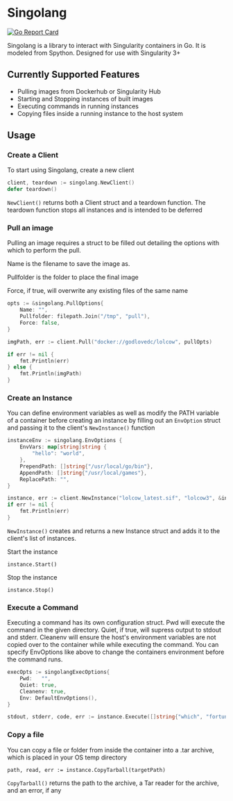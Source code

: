 # Singolang

[![Go Report Card](https://goreportcard.com/badge/github.com/stewartad/singolang)](https://goreportcard.com/report/github.com/stewartad/singolang)

Singolang is a library to interact with Singularity containers in Go. It is modeled from Spython. Designed for use with Singularity 3+

## Currently Supported Features

* Pulling images from Dockerhub or Singularity Hub
* Starting and Stopping instances of built images
* Executing commands in running instances
* Copying files inside a running instance to the host system

## Usage

### Create a Client

To start using Singolang, create a new client

```go
client, teardown := singolang.NewClient()
defer teardown()
```

`NewClient()` returns both a Client struct and a teardown function. The teardown function stops all instances and is intended to be deferred

### Pull an image

Pulling an image requires a struct to be filled out detailing the options with which to perform the pull.

Name is the filename to save the image as.

Pullfolder is the folder to place the final image

Force, if true, will overwrite any existing files of the same name

```go
opts := &singolang.PullOptions{
    Name: "",
    Pullfolder: filepath.Join("/tmp", "pull"),
    Force: false,
}

imgPath, err := client.Pull("docker://godlovedc/lolcow", pullOpts)

if err != nil {
    fmt.Println(err)
} else {
    fmt.Println(imgPath)
}
```

### Create an Instance

You can define environment variables as well as modify the PATH variable of a container before creating an instance by filling out an `EnvOption` struct and passing it to the client's `NewInstance()` function

```go
instanceEnv := singolang.EnvOptions {
    EnvVars: map[string]string {
        "hello": "world",
    },
    PrependPath: []string{"/usr/local/go/bin"},
    AppendPath: []string{"/usr/local/games"},
    ReplacePath: "",
}

instance, err := client.NewInstance("lolcow_latest.sif", "lolcow3", &instanceEnv)
if err != nil {
    fmt.Println(err)
}
```

`NewInstance()` creates and returns a new Instance struct and adds it to the client's list of instances.

Start the instance

```
instance.Start()
```

Stop the instance

```
instance.Stop()
```

### Execute a Command

Executing a command has its own configuration struct. Pwd will execute the command in the given directory. Quiet, if true, will supress output to stdout and stderr. Cleanenv will ensure the host's environment variables are not copied over to the container while while executing the command. You can specify EnvOptions like above to change the containers environment before the command runs.

```go
execOpts := singolangExecOptions{
    Pwd:   "",
    Quiet: true,
    Cleanenv: true,
    Env: DefaultEnvOptions(),
}

stdout, stderr, code, err := instance.Execute([]string{"which", "fortune"}, %execOpts)
```

### Copy a file

You can copy a file or folder from inside the container into a .tar archive, which is placed in your OS temp directory

```
path, read, err := instance.CopyTarball(targetPath)
```

`CopyTarball()` returns the path to the archive, a Tar reader for the archive, and an error, if any
